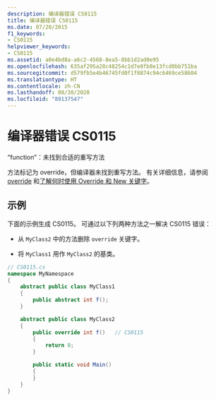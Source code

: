 ```yaml
---
description: 编译器错误 CS0115
title: 编译器错误 CS0115
ms.date: 07/20/2015
f1_keywords:
- CS0115
helpviewer_keywords:
- CS0115
ms.assetid: a0e4bd8a-a6c2-4568-8ea5-8bb1d2ad0e95
ms.openlocfilehash: 635af295a28c48254c1d7e8fb8e13fcd0bb751ba
ms.sourcegitcommit: d579fb5e4b46745fd0f1f8874c94c6469ce58604
ms.translationtype: HT
ms.contentlocale: zh-CN
ms.lasthandoff: 08/30/2020
ms.locfileid: "89137547"
---
```

# <a name="compiler-error-cs0115"></a>编译器错误 CS0115

“function”：未找到合适的重写方法

 方法标记为 override，但编译器未找到重写方法。 有关详细信息，请参阅 [override](../keywords/override.md) 和[了解何时使用 Override 和 New 关键字](../../programming-guide/classes-and-structs/knowing-when-to-use-override-and-new-keywords.md)。

## <a name="example"></a>示例

 下面的示例生成 CS0115。 可通过以下列两种方法之一解决 CS0115 错误：

- 从 `MyClass2` 中的方法删除 `override` 关键字。

- 将 `MyClass1` 用作 `MyClass2` 的基类。

```csharp
// CS0115.cs
namespace MyNamespace
{
    abstract public class MyClass1
    {
        public abstract int f();
    }

    abstract public class MyClass2
    {
        public override int f()   // CS0115
        {
            return 0;
        }

        public static void Main()
        {
        }
    }
}
```
